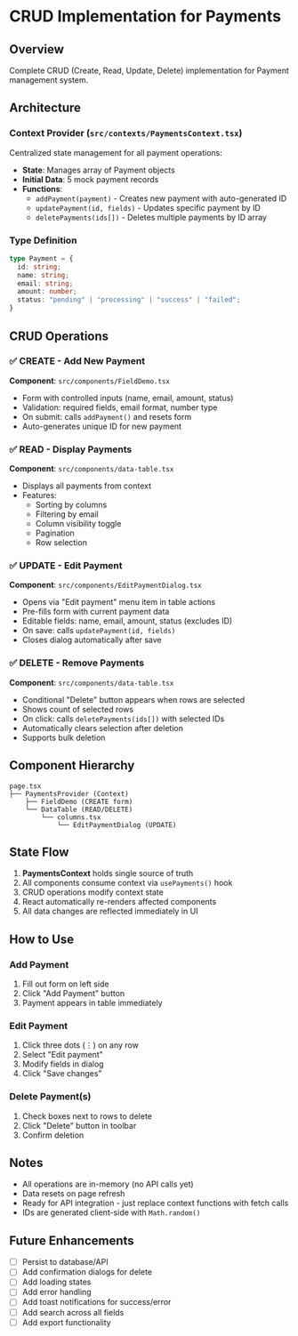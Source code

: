 # CRUD Implementation for Payments

## Overview
Complete CRUD (Create, Read, Update, Delete) implementation for Payment management system.

## Architecture

### Context Provider (`src/contexts/PaymentsContext.tsx`)
Centralized state management for all payment operations:

- **State**: Manages array of Payment objects
- **Initial Data**: 5 mock payment records
- **Functions**:
  - `addPayment(payment)` - Creates new payment with auto-generated ID
  - `updatePayment(id, fields)` - Updates specific payment by ID
  - `deletePayments(ids[])` - Deletes multiple payments by ID array

### Type Definition
```typescript
type Payment = {
  id: string;
  name: string;
  email: string;
  amount: number;
  status: "pending" | "processing" | "success" | "failed";
}
```

## CRUD Operations

### ✅ CREATE - Add New Payment
**Component**: `src/components/FieldDemo.tsx`

- Form with controlled inputs (name, email, amount, status)
- Validation: required fields, email format, number type
- On submit: calls `addPayment()` and resets form
- Auto-generates unique ID for new payment

### ✅ READ - Display Payments
**Component**: `src/components/data-table.tsx`

- Displays all payments from context
- Features:
  - Sorting by columns
  - Filtering by email
  - Column visibility toggle
  - Pagination
  - Row selection

### ✅ UPDATE - Edit Payment
**Component**: `src/components/EditPaymentDialog.tsx`

- Opens via "Edit payment" menu item in table actions
- Pre-fills form with current payment data
- Editable fields: name, email, amount, status (excludes ID)
- On save: calls `updatePayment(id, fields)`
- Closes dialog automatically after save

### ✅ DELETE - Remove Payments
**Component**: `src/components/data-table.tsx`

- Conditional "Delete" button appears when rows are selected
- Shows count of selected rows
- On click: calls `deletePayments(ids[])` with selected IDs
- Automatically clears selection after deletion
- Supports bulk deletion

## Component Hierarchy

```
page.tsx
├── PaymentsProvider (Context)
    ├── FieldDemo (CREATE form)
    └── DataTable (READ/DELETE)
        └── columns.tsx
            └── EditPaymentDialog (UPDATE)
```

## State Flow

1. **PaymentsContext** holds single source of truth
2. All components consume context via `usePayments()` hook
3. CRUD operations modify context state
4. React automatically re-renders affected components
5. All data changes are reflected immediately in UI

## How to Use

### Add Payment
1. Fill out form on left side
2. Click "Add Payment" button
3. Payment appears in table immediately

### Edit Payment
1. Click three dots (⋮) on any row
2. Select "Edit payment"
3. Modify fields in dialog
4. Click "Save changes"

### Delete Payment(s)
1. Check boxes next to rows to delete
2. Click "Delete" button in toolbar
3. Confirm deletion

## Notes

- All operations are in-memory (no API calls yet)
- Data resets on page refresh
- Ready for API integration - just replace context functions with fetch calls
- IDs are generated client-side with `Math.random()`

## Future Enhancements

- [ ] Persist to database/API
- [ ] Add confirmation dialogs for delete
- [ ] Add loading states
- [ ] Add error handling
- [ ] Add toast notifications for success/error
- [ ] Add search across all fields
- [ ] Add export functionality
